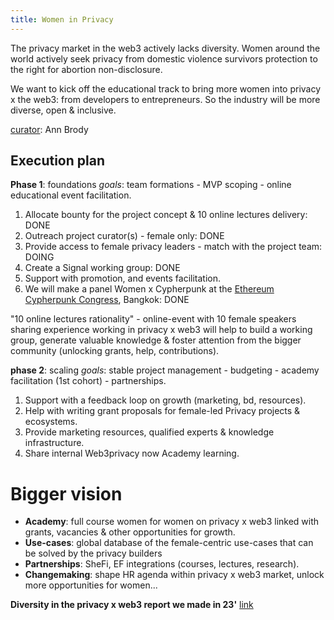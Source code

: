 ```yaml
---
title: Women in Privacy
---
```


The privacy market in the web3 actively lacks diversity. Women around the world actively seek privacy from domestic violence survivors protection to the right for abortion non-disclosure.

We want to kick off the educational track to bring more women into privacy x the web3: from developers to entrepreneurs. So the industry will be more diverse, open & inclusive. 

[curator](https://x.com/annbrody7): Ann Brody

## Execution plan

**Phase 1**: foundations
_goals_: team formations - MVP scoping - online educational event facilitation.

1. Allocate bounty for the project concept & 10 online lectures delivery: DONE
2. Outreach project curator(s) - female only: DONE
3. Provide access to female privacy leaders - match with the project team: DOING
4. Create a Signal working group: DONE
5. Support with promotion, and events facilitation.
6. We will make a panel Women x Cypherpunk at the [Ethereum Cypherpunk Congress](http://congress.web3privacy.info), Bangkok: DONE

"10 online lectures rationality" - online-event with 10 female speakers sharing experience working in privacy x web3 will help to build a working group, generate valuable knowledge & foster attention from the bigger community (unlocking grants, help, contributions).

**phase 2**: scaling
_goals_: stable project management - budgeting - academy facilitation (1st cohort) - partnerships.

1. Support with a feedback loop on growth (marketing, bd, resources).
2. Help with writing grant proposals for female-led Privacy projects & ecosystems.
3. Provide marketing resources, qualified experts & knowledge infrastructure.
4. Share internal Web3privacy now Academy learning.

# Bigger vision
- **Academy**: full course women for women on privacy x web3 linked with grants, vacancies & other opportunities for growth.
- **Use-cases**: global database of the female-centric use-cases that can be solved by the privacy builders
- **Partnerships**: SheFi, EF integrations (courses, lectures, research).
- **Changemaking**: shape HR agenda within privacy x web3 market, unlock more opportunities for women... 

**Diversity in the privacy x web3 report we made in 23'** [link](https://medium.com/@Svyazniy/diversity-in-the-web3-privacy-market-outlook-1a7ccefc872)
